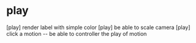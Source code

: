 # play

[play] render label with simple color
[play] be able to scale camera
[play] click a motion -- be able to controller the play of motion

